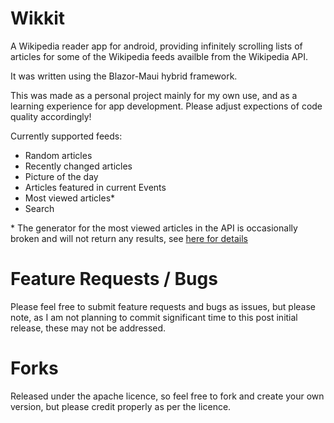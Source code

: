# Wikkit
 
A Wikipedia reader app for android, providing infinitely scrolling lists of articles for some of the Wikipedia feeds availble from the Wikipedia API.

It was written using the Blazor-Maui hybrid framework.

This was made as a personal project mainly for my own use, and as a learning experience for app development. Please adjust expections of code quality accordingly!

Currently supported feeds:
- Random articles
- Recently changed articles
- Picture of the day
- Articles featured in current Events
- Most viewed articles*
- Search

\* The generator for the most viewed articles in the API is occasionally broken and will not return any results, see [here for details](https://phabricator.wikimedia.org/T254211)

# Feature Requests / Bugs
Please feel free to submit feature requests and bugs as issues, but please note, as I am not planning to commit significant time to this post initial release, these may not be addressed.

# Forks
Released under the apache licence, so feel free to fork and create your own version, but please credit properly as per the licence.

